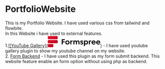 # PortfolioWebsite
This is my Portfolio Website. I have used various css from tailwind and flowbite.<br>
In this Website i have used to external features.<br>
1.[![YouTube Gallery](<svg width="169" height="36" fill="none" xmlns="http://www.w3.org/2000/svg">
        <path d="M44.836 10.968v15.264c0 .492.276.768.768.768h1.872c.492 0 .768-.276.768-.768v-6.036h5.472c.492 0 .768-.276.768-.768v-1.392c0-.492-.276-.768-.768-.768h-5.472v-4.14h6.048c.492 0 .768-.276.768-.768v-1.392c0-.492-.276-.768-.768-.768h-8.688c-.492 0-.768.276-.768.768zM56.366 20.784c0 3.636 2.952 6.504 6.9 6.504 3.96 0 6.9-2.868 6.9-6.504 0-3.636-2.94-6.504-6.9-6.504-3.948 0-6.9 2.868-6.9 6.504zm3.312 0c0-2.016 1.56-3.588 3.588-3.588 2.04 0 3.6 1.572 3.6 3.588 0 2.028-1.56 3.588-3.6 3.588-2.028 0-3.588-1.56-3.588-3.588zM78.737 17.196c.156 0 .324.012.504.036.528.084.84-.108.888-.624l.108-1.392c.036-.444-.144-.804-.588-.888a2.208 2.208 0 00-.492-.048c-1.428 0-2.532.756-3.324 1.812v-.756c0-.492-.276-.768-.768-.768h-1.764c-.492 0-.768.276-.768.768v10.896c0 .492.276.768.768.768h1.764c.492 0 .768-.276.768-.768v-5.82c0-1.932 1.32-3.216 2.904-3.216zM97.316 14.28c-1.692 0-3.144.972-3.996 2.508-.804-1.56-2.352-2.508-4.176-2.508-1.356 0-2.556.624-3.42 1.656v-.6c0-.492-.276-.768-.768-.768h-1.764c-.492 0-.768.276-.768.768v10.896c0 .492.276.768.768.768h1.764c.492 0 .768-.276.768-.768v-6c0-1.872 1.296-3.036 2.7-3.036 1.272 0 2.172 1.08 2.172 2.46v6.576c0 .492.276.768.768.768h1.764c.492 0 .768-.276.768-.768v-6c0-1.872 1.296-3.036 2.7-3.036 1.272 0 2.172 1.08 2.172 2.46v6.576c0 .492.276.768.768.768h1.764c.492 0 .768-.276.768-.768v-6.924c0-3.012-2.076-5.028-4.752-5.028zM105.318 23.748l-.372.42c-.312.348-.348.72-.024 1.08 1.176 1.332 2.544 2.04 4.188 2.04 3.084 0 4.92-1.644 4.92-3.84 0-2.1-1.32-3.42-4.2-4.008-1.392-.288-1.98-.828-1.98-1.488 0-.636.648-1.032 1.428-1.032.612 0 1.068.24 1.344.684.228.384.432.6.876.6h1.584c.54 0 .84-.336.672-.852-.624-1.884-2.184-3.072-4.644-3.072-2.7 0-4.488 1.536-4.488 3.624 0 2.064 1.344 3.432 4.044 3.984 1.608.324 2.136.78 2.136 1.524 0 .756-.684 1.236-1.824 1.236-.984 0-1.8-.336-2.58-.96-.396-.324-.756-.312-1.08.06zM129.789 20.784c0-3.636-2.532-6.504-6-6.504-1.74 0-3.156.672-4.14 1.776v-.72c0-.492-.276-.768-.768-.768h-1.728c-.492 0-.768.276-.768.768V31.8c0 .492.276.768.768.768h1.728c.492 0 .768-.276.768-.768v-6.288c.984 1.104 2.4 1.776 4.14 1.776 3.468 0 6-2.868 6-6.504zm-3.312 0c0 2.028-1.488 3.588-3.396 3.588-1.92 0-3.432-1.56-3.432-3.588 0-2.016 1.512-3.588 3.432-3.588 1.908 0 3.396 1.572 3.396 3.588zM138.362 17.196c.156 0 .324.012.504.036.528.084.84-.108.888-.624l.108-1.392c.036-.444-.144-.804-.588-.888a2.208 2.208 0 00-.492-.048c-1.428 0-2.532.756-3.324 1.812v-.756c0-.492-.276-.768-.768-.768h-1.764c-.492 0-.768.276-.768.768v10.896c0 .492.276.768.768.768h1.764c.492 0 .768-.276.768-.768v-5.82c0-1.932 1.32-3.216 2.904-3.216zM144.194 21.768h9.084c.468 0 .78-.228.828-.696.012-.168.024-.348.024-.504 0-3.468-2.712-6.288-6.516-6.288-3.852 0-6.756 2.868-6.756 6.504 0 3.636 2.82 6.504 7.068 6.504 2.268 0 3.924-.852 5.22-2.088.348-.348.324-.744-.024-1.092l-.588-.588c-.336-.336-.708-.348-1.092-.048-.996.78-2.1 1.188-3.528 1.188-1.992 0-3.432-1.164-3.72-2.892zm3.396-4.86c1.608 0 2.784 1.032 3.144 2.508h-6.456c.444-1.512 1.752-2.508 3.312-2.508zM159.03 21.768h9.084c.468 0 .78-.228.828-.696.012-.168.024-.348.024-.504 0-3.468-2.712-6.288-6.516-6.288-3.852 0-6.756 2.868-6.756 6.504 0 3.636 2.82 6.504 7.068 6.504 2.268 0 3.924-.852 5.22-2.088.348-.348.324-.744-.024-1.092l-.588-.588c-.336-.336-.708-.348-1.092-.048-.996.78-2.1 1.188-3.528 1.188-1.992 0-3.432-1.164-3.72-2.892zm3.396-4.86c1.608 0 2.784 1.032 3.144 2.508h-6.456c.444-1.512 1.752-2.508 3.312-2.508z" fill="#000"></path>
        <path fill-rule="evenodd" clip-rule="evenodd" d="M0 3a3 3 0 013-3h26a3 3 0 013 3v4.286a3 3 0 01-3 3H3a3 3 0 01-3-3V3zm0 12.857a3 3 0 013-3h26a3 3 0 013 3v4.286a3 3 0 01-3 3H3a3 3 0 01-3-3v-4.286zm3 9.857a3 3 0 00-3 3V33a3 3 0 003 3h12a3 3 0 003-3v-4.286a3 3 0 00-3-3H3z" fill="url(#paint0_linear)"></path>
        <defs>
          <linearGradient id="paint0_linear" x1="0" y1="0" x2="36" y2="36" gradientUnits="userSpaceOnUse">
            <stop stop-color="#EA1330"></stop>
            <stop offset="1" stop-color="#AF041A"></stop>
          </linearGradient>
        </defs>
      </svg>)](https://elfsight.com/) - I have used youtube gallery plugin to show my youtube channel on my website.<br>
2. [Form Backend](https://formspree.io/) - I have used this plugin as my form submit backend. This website feature enable an form option without using php as backend.
